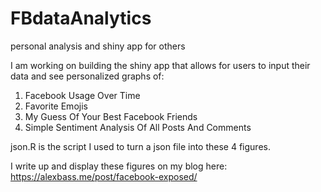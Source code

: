 # FBdataAnalytics
personal analysis and shiny app for others

I am working on building the shiny app that allows for users to input their data and see personalized graphs of:
1. Facebook Usage Over Time
2. Favorite Emojis
3. My Guess Of Your Best Facebook Friends
4. Simple Sentiment Analysis Of All Posts And Comments

json.R is the script I used to turn a json file into these 4 figures.

I write up and display these figures on my blog here: https://alexbass.me/post/facebook-exposed/
